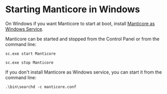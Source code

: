 # Starting Manticore in Windows

On Windows if you want Manticore to start at boot, install [Manticore as Windows Service](../Installation/Windows.md).

Manticore can be started and stopped from the Control Panel or from the command line:

```shell
sc.exe start Manticore
```

```shell
sc.exe stop Manticore
```

If you don't install Manticore as Windows service, you can start it from the command line:

```shell
.\bin\searchd -c manticore.conf
```
